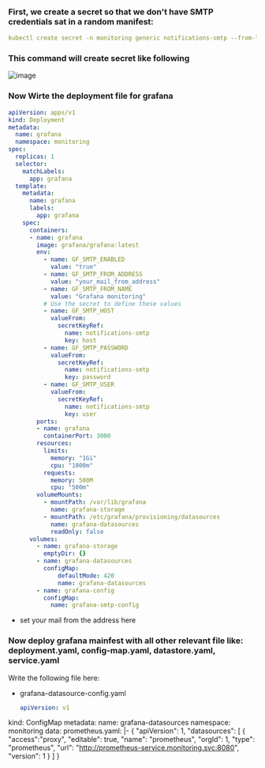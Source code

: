 ### First, we create a secret so that we don't have SMTP credentials sat in a random manifest:

```yaml
kubectl create secret -n monitoring generic notifications-smtp --from-literal=user=<smtp username> --from-literal=password=<smtp password> --from-literal=host=<smtp server:port>
```
### This command will create secret like following 
![image](https://github.com/user-attachments/assets/f0aa0521-e45f-41de-91af-882c7e7a985c)


### Now Wirte the deployment file for grafana 
```yaml
apiVersion: apps/v1
kind: Deployment
metadata:
  name: grafana
  namespace: monitoring
spec:
  replicas: 1
  selector:
    matchLabels:
      app: grafana
  template:
    metadata:
      name: grafana
      labels:
        app: grafana
    spec:
      containers:
      - name: grafana
        image: grafana/grafana:latest
        env:
          - name: GF_SMTP_ENABLED
            value: "true"
          - name: GF_SMTP_FROM_ADDRESS
            value: "your_mail_from_address"
          - name: GF_SMTP_FROM_NAME
            value: "Grafana monitoring"
          # Use the secret to define these values
          - name: GF_SMTP_HOST
            valueFrom:
              secretKeyRef:
                name: notifications-smtp
                key: host
          - name: GF_SMTP_PASSWORD
            valueFrom:
              secretKeyRef:
                name: notifications-smtp
                key: password
          - name: GF_SMTP_USER
            valueFrom:
              secretKeyRef:
                name: notifications-smtp
                key: user
        ports:
        - name: grafana
          containerPort: 3000
        resources:
          limits:
            memory: "1Gi"
            cpu: "1000m"
          requests:
            memory: 500M
            cpu: "500m"
        volumeMounts:
          - mountPath: /var/lib/grafana
            name: grafana-storage
          - mountPath: /etc/grafana/provisioning/datasources
            name: grafana-datasources
            readOnly: false
      volumes:
        - name: grafana-storage
          emptyDir: {}
        - name: grafana-datasources
          configMap:
              defaultMode: 420
              name: grafana-datasources
        - name: grafana-config
          configMap:
            name: grafana-smtp-config
```

- set your mail from the address here

### Now deploy grafana mainfest with all other relevant file like: deployment.yaml, config-map.yaml, datastore.yaml, service.yaml 
Write the following file here:
- grafana-datasource-config.yaml
  ```yaml
  apiVersion: v1
kind: ConfigMap
metadata:
  name: grafana-datasources
  namespace: monitoring
data:
  prometheus.yaml: |-
    {
        "apiVersion": 1,
        "datasources": [
            {
               "access":"proxy",
                "editable": true,
                "name": "prometheus",
                "orgId": 1,
                "type": "prometheus",
                "url": "http://prometheus-service.monitoring.svc:8080",
                "version": 1
            }
        ]
    }
  

